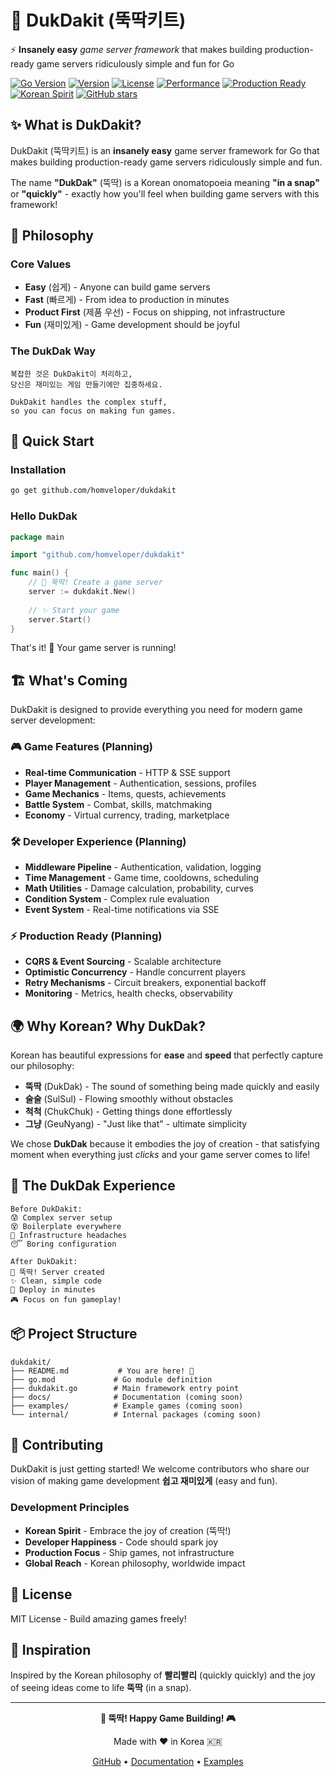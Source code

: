 # 🔨 DukDakit (뚝딱키트)

⚡ **Insanely easy** *game server framework* that makes building production-ready game servers ridiculously simple and fun for Go

[![Go Version](https://img.shields.io/badge/go-%3E%3D1.21-blue.svg)](https://golang.org/)
[![Version](https://img.shields.io/badge/version-v0.0.1-orange.svg)](https://github.com/homveloper/dukdakit/releases)
[![License](https://img.shields.io/badge/license-Apache%202.0-blue.svg)](LICENSE)
[![Performance](https://img.shields.io/badge/performance-High-brightgreen.svg)]()
[![Production Ready](https://img.shields.io/badge/production-ready-green.svg)]()
[![Korean Spirit](https://img.shields.io/badge/korean-spirit-red.svg)]()
[![GitHub stars](https://img.shields.io/github/stars/homveloper/dukdakit.svg?style=social&label=Star)](https://github.com/homveloper/dukdakit)

## ✨ What is DukDakit?

DukDakit (뚝딱키트) is an **insanely easy** game server framework for Go that makes building production-ready game servers ridiculously simple and fun.

The name **"DukDak"** (뚝딱) is a Korean onomatopoeia meaning **"in a snap"** or **"quickly"** - exactly how you'll feel when building game servers with this framework!

## 🎯 Philosophy

### Core Values
- **Easy** (쉽게) - Anyone can build game servers
- **Fast** (빠르게) - From idea to production in minutes  
- **Product First** (제품 우선) - Focus on shipping, not infrastructure
- **Fun** (재미있게) - Game development should be joyful

### The DukDak Way
```
복잡한 것은 DukDakit이 처리하고,
당신은 재미있는 게임 만들기에만 집중하세요.

DukDakit handles the complex stuff,
so you can focus on making fun games.
```

## 🚀 Quick Start

### Installation
```bash
go get github.com/homveloper/dukdakit
```

### Hello DukDak
```go
package main

import "github.com/homveloper/dukdakit"

func main() {
    // 🔨 뚝딱! Create a game server
    server := dukdakit.New()
    
    // ✨ Start your game
    server.Start()
}
```

That's it! 🎉 Your game server is running!

## 🏗️ What's Coming

DukDakit is designed to provide everything you need for modern game server development:

### 🎮 Game Features (Planning)
- **Real-time Communication** - HTTP & SSE support
- **Player Management** - Authentication, sessions, profiles  
- **Game Mechanics** - Items, quests, achievements
- **Battle System** - Combat, skills, matchmaking
- **Economy** - Virtual currency, trading, marketplace

### 🛠️ Developer Experience (Planning)
- **Middleware Pipeline** - Authentication, validation, logging
- **Time Management** - Game time, cooldowns, scheduling  
- **Math Utilities** - Damage calculation, probability, curves
- **Condition System** - Complex rule evaluation
- **Event System** - Real-time notifications via SSE

### ⚡ Production Ready (Planning)
- **CQRS & Event Sourcing** - Scalable architecture
- **Optimistic Concurrency** - Handle concurrent players
- **Retry Mechanisms** - Circuit breakers, exponential backoff
- **Monitoring** - Metrics, health checks, observability

## 🌍 Why Korean? Why DukDak?

Korean has beautiful expressions for **ease** and **speed** that perfectly capture our philosophy:

- **뚝딱** (DukDak) - The sound of something being made quickly and easily
- **술술** (SulSul) - Flowing smoothly without obstacles  
- **척척** (ChukChuk) - Getting things done effortlessly
- **그냥** (GeuNyang) - "Just like that" - ultimate simplicity

We chose **DukDak** because it embodies the joy of creation - that satisfying moment when everything just *clicks* and your game server comes to life!

## 🎨 The DukDak Experience

```
Before DukDakit:
😰 Complex server setup
😵 Boilerplate everywhere  
🤯 Infrastructure headaches
😴 Boring configuration

After DukDakit:
🔨 뚝딱! Server created
✨ Clean, simple code
🚀 Deploy in minutes
🎮 Focus on fun gameplay!
```

## 📦 Project Structure

```
dukdakit/
├── README.md           # You are here! 📍
├── go.mod             # Go module definition
├── dukdakit.go        # Main framework entry point
├── docs/              # Documentation (coming soon)
├── examples/          # Example games (coming soon)
└── internal/          # Internal packages (coming soon)
```

## 🤝 Contributing

DukDakit is just getting started! We welcome contributors who share our vision of making game development **쉽고 재미있게** (easy and fun).

### Development Principles
- **Korean Spirit** - Embrace the joy of creation (뚝딱!)
- **Developer Happiness** - Code should spark joy
- **Production Focus** - Ship games, not infrastructure
- **Global Reach** - Korean philosophy, worldwide impact

## 📜 License

MIT License - Build amazing games freely!

## 🙏 Inspiration

Inspired by the Korean philosophy of **빨리빨리** (quickly quickly) and the joy of seeing ideas come to life **뚝딱** (in a snap).

---

<div align="center">

**🔨 뚝딱! Happy Game Building! 🎮**

Made with ❤️ in Korea 🇰🇷

[GitHub](https://github.com/homveloper/dukdakit) • [Documentation](docs/) • [Examples](examples/)

</div>